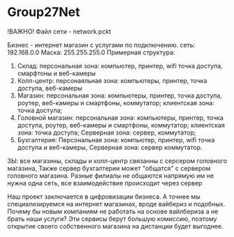 # Group27Net
!ВАЖНО! Файл сети - network.pckt

Бизнес - интернет магазин с услугами по подключению.
сеть: 192.168.0.0
Маска: 255.255.255.0
Примерная структура:
1. Склад: персональная зона: компьютер, принтер, wifi точка доступа, смарфтоны и веб-камеры
2. Колл-центр: персонаяльная зона: компьютеры, принтер, точка доступа, веб-камеры
3. Магазин: персональная зона: компьютеры, принтер, точка доступа, роутер, веб-камеры и смартфоны, коммутатор; клиентская зона: точка доступа;
4. Головной магазин: персональная зона: компьютеры, принтер, точка доступа, роутер, веб-камеры и смартфоны, коммутатор; клиентская зона: точка доступа; Серверная зона: сервер,  коммутатор;
5. Бухгалтерия: Персональная зона: компьютер, принтер, wifi точка доступа и веб-камеры, Серверная зона: сервер коммутатор.

ЗЫ: все магазины, склады и колл-центр связанны с серсером головного магазина, Также сервер бухгалтерии может "общатся" с сервером головного магазина. Разные филиалы не общаются напрямую им не нужна одна сеть, все взаимодействие происходит через сервер

Наш проект заключается в цифровизации бизнеса. А точнее мы специализируемся на интернет магазинах, вроде вайбериз и подобных. 
Почему бы новым компаниям не работать на основе вайлбериза а не брать наши услуги? Эти сервисы берут большую комиссию, поэтому открытие своего собственного магазина на дистанции будет выгоднее.
